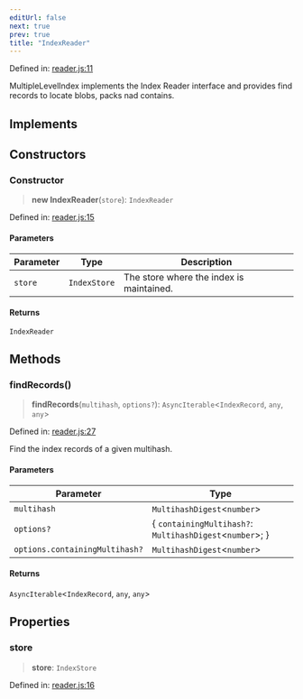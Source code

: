 ```yaml
---
editUrl: false
next: true
prev: true
title: "IndexReader"
---
```


Defined in: [reader.js:11](https://github.com/vasco-santos/hash-stream/blob/main/packages/index/src/reader.js#L11)

MultipleLevelIndex implements the Index Reader interface
and provides find records to locate blobs, packs nad contains.

## Implements

## Constructors

### Constructor

> **new IndexReader**(`store`): `IndexReader`

Defined in: [reader.js:15](https://github.com/vasco-santos/hash-stream/blob/main/packages/index/src/reader.js#L15)

#### Parameters

| Parameter | Type | Description |
| ------ | ------ | ------ |
| `store` | `IndexStore` | The store where the index is maintained. |

#### Returns

`IndexReader`

## Methods

### findRecords()

> **findRecords**(`multihash`, `options?`): `AsyncIterable`\<`IndexRecord`, `any`, `any`\>

Defined in: [reader.js:27](https://github.com/vasco-santos/hash-stream/blob/main/packages/index/src/reader.js#L27)

Find the index records of a given multihash.

#### Parameters

| Parameter | Type |
| ------ | ------ |
| `multihash` | `MultihashDigest`\<`number`\> |
| `options?` | \{ `containingMultihash?`: `MultihashDigest`\<`number`\>; \} |
| `options.containingMultihash?` | `MultihashDigest`\<`number`\> |

#### Returns

`AsyncIterable`\<`IndexRecord`, `any`, `any`\>

## Properties

### store

> **store**: `IndexStore`

Defined in: [reader.js:16](https://github.com/vasco-santos/hash-stream/blob/main/packages/index/src/reader.js#L16)
